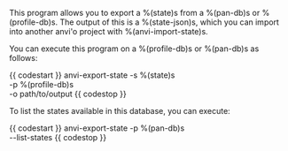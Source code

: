 This program allows you to export a %(state)s from a %(pan-db)s or %(profile-db)s. The output of this is a %(state-json)s, which you can import into another anvi'o project with %(anvi-import-state)s. 

You can execute this program on a %(profile-db)s or %(pan-db)s as follows: 

{{ codestart }}
anvi-export-state -s %(state)s \
                  -p %(profile-db)s  \
                  -o path/to/output
{{ codestop }}

To list the states available in this database, you can execute: 

{{ codestart }}
anvi-export-state -p %(pan-db)s \
                  --list-states
{{ codestop }}
